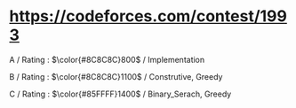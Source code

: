 # https://codeforces.com/contest/1993

A / Rating : $\color{#8C8C8C}800$ / Implementation

B / Rating : $\color{#8C8C8C}1100$ / Construtive, Greedy

C / Rating : $\color{#85FFFF}1400$ / Binary_Serach, Greedy
